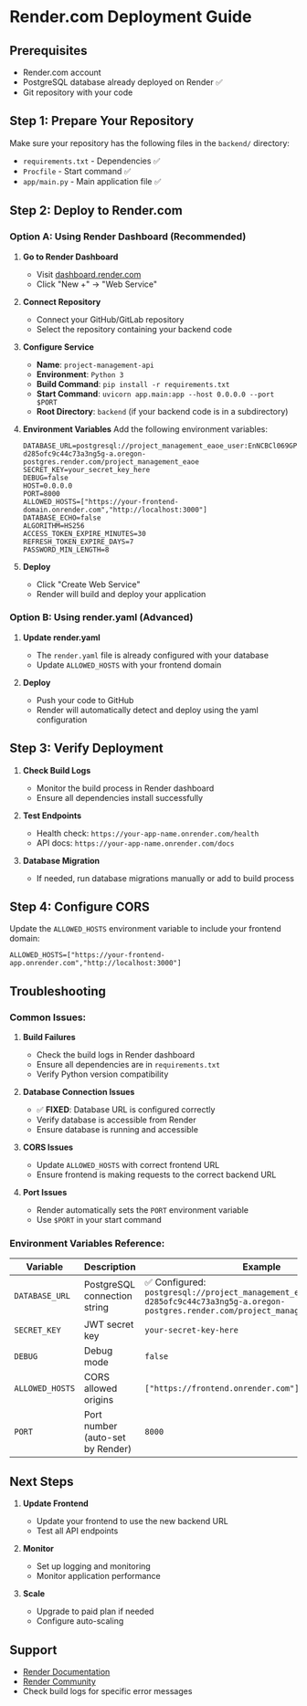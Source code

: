 # Render.com Deployment Guide

## Prerequisites
- Render.com account
- PostgreSQL database already deployed on Render ✅
- Git repository with your code

## Step 1: Prepare Your Repository

Make sure your repository has the following files in the `backend/` directory:
- `requirements.txt` - Dependencies ✅
- `Procfile` - Start command ✅
- `app/main.py` - Main application file ✅

## Step 2: Deploy to Render.com

### Option A: Using Render Dashboard (Recommended)

1. **Go to Render Dashboard**
   - Visit [dashboard.render.com](https://dashboard.render.com)
   - Click "New +" → "Web Service"

2. **Connect Repository**
   - Connect your GitHub/GitLab repository
   - Select the repository containing your backend code

3. **Configure Service**
   - **Name**: `project-management-api`
   - **Environment**: `Python 3`
   - **Build Command**: `pip install -r requirements.txt`
   - **Start Command**: `uvicorn app.main:app --host 0.0.0.0 --port $PORT`
   - **Root Directory**: `backend` (if your backend code is in a subdirectory)

4. **Environment Variables**
   Add the following environment variables:
   ```
   DATABASE_URL=postgresql://project_management_eaoe_user:EnNCBCl069GPZUOHFrAZBN9qO2NzNhCv@dpg-d285ofc9c44c73a3ng5g-a.oregon-postgres.render.com/project_management_eaoe
   SECRET_KEY=your_secret_key_here
   DEBUG=false
   HOST=0.0.0.0
   PORT=8000
   ALLOWED_HOSTS=["https://your-frontend-domain.onrender.com","http://localhost:3000"]
   DATABASE_ECHO=false
   ALGORITHM=HS256
   ACCESS_TOKEN_EXPIRE_MINUTES=30
   REFRESH_TOKEN_EXPIRE_DAYS=7
   PASSWORD_MIN_LENGTH=8
   ```

5. **Deploy**
   - Click "Create Web Service"
   - Render will build and deploy your application

### Option B: Using render.yaml (Advanced)

1. **Update render.yaml**
   - The `render.yaml` file is already configured with your database
   - Update `ALLOWED_HOSTS` with your frontend domain

2. **Deploy**
   - Push your code to GitHub
   - Render will automatically detect and deploy using the yaml configuration

## Step 3: Verify Deployment

1. **Check Build Logs**
   - Monitor the build process in Render dashboard
   - Ensure all dependencies install successfully

2. **Test Endpoints**
   - Health check: `https://your-app-name.onrender.com/health`
   - API docs: `https://your-app-name.onrender.com/docs`

3. **Database Migration**
   - If needed, run database migrations manually or add to build process

## Step 4: Configure CORS

Update the `ALLOWED_HOSTS` environment variable to include your frontend domain:
```
ALLOWED_HOSTS=["https://your-frontend-app.onrender.com","http://localhost:3000"]
```

## Troubleshooting

### Common Issues:

1. **Build Failures**
   - Check the build logs in Render dashboard
   - Ensure all dependencies are in `requirements.txt`
   - Verify Python version compatibility

2. **Database Connection Issues**
   - ✅ **FIXED**: Database URL is configured correctly
   - Verify database is accessible from Render
   - Ensure database is running and accessible

3. **CORS Issues**
   - Update `ALLOWED_HOSTS` with correct frontend URL
   - Ensure frontend is making requests to the correct backend URL

4. **Port Issues**
   - Render automatically sets the `PORT` environment variable
   - Use `$PORT` in your start command

### Environment Variables Reference:

| Variable | Description | Example |
|----------|-------------|---------|
| `DATABASE_URL` | PostgreSQL connection string | ✅ Configured: `postgresql://project_management_eaoe_user:...@dpg-d285ofc9c44c73a3ng5g-a.oregon-postgres.render.com/project_management_eaoe` |
| `SECRET_KEY` | JWT secret key | `your-secret-key-here` |
| `DEBUG` | Debug mode | `false` |
| `ALLOWED_HOSTS` | CORS allowed origins | `["https://frontend.onrender.com"]` |
| `PORT` | Port number (auto-set by Render) | `8000` |

## Next Steps

1. **Update Frontend**
   - Update your frontend to use the new backend URL
   - Test all API endpoints

2. **Monitor**
   - Set up logging and monitoring
   - Monitor application performance

3. **Scale**
   - Upgrade to paid plan if needed
   - Configure auto-scaling

## Support

- [Render Documentation](https://render.com/docs)
- [Render Community](https://community.render.com)
- Check build logs for specific error messages 
